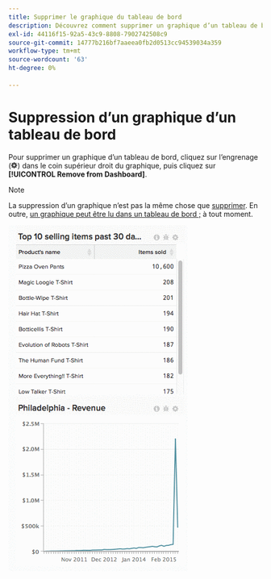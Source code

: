 ```yaml
---
title: Supprimer le graphique du tableau de bord
description: Découvrez comment supprimer un graphique d’un tableau de bord.
exl-id: 44116f15-92a5-43c9-8808-7902742508c9
source-git-commit: 14777b216bf7aaeea0fb2d0513cc94539034a359
workflow-type: tm+mt
source-wordcount: '63'
ht-degree: 0%

---
```


# Suppression d’un graphique d’un tableau de bord

Pour supprimer un graphique d’un tableau de bord, cliquez sur l’engrenage (![](../../assets/gear-icon.png)) dans le coin supérieur droit du graphique, puis cliquez sur **[!UICONTROL Remove from Dashboard]**.

>[!NOTE]
>
>La suppression d’un graphique n’est pas la même chose que [supprimer](../../data-user/dashboards/delete-chart.md). En outre, [un graphique peut être lu dans un tableau de bord ;](../../data-user/dashboards/add-charts-dashboard.md) à tout moment.

![supprimer le graphique](../../assets/Removing_Charts_from_Dashboards.gif)
